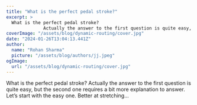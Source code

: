 ```yaml
---
title: "What is the perfect pedal stroke?"
excerpt: >
  What is the perfect pedal stroke?
              Actually the answer to the first question is quite easy, but the second one requires a bit more explanation to answer. Let’s start with the easy one. Bett
coverImage: "/assets/blog/dynamic-routing/cover.jpg"
date: "2024-01-26T13:04:13.441Z"
author:
  name: "Rohan Sharma"
  picture: "/assets/blog/authors/jj.jpeg"
ogImage:
  url: "/assets/blog/dynamic-routing/cover.jpg"
---
```


What is the perfect pedal stroke?
            Actually the answer to the first question is quite easy, but the second one requires a bit more explanation to answer. Let’s start with the easy one. Better at stretching...